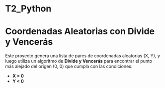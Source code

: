 # T2_Python
# Coordenadas Aleatorias con Divide y Vencerás

Este proyecto genera una lista de pares de coordenadas aleatorias (X, Y), y luego utiliza un algoritmo de **Divide y Vencerás** para encontrar el punto más alejado del origen (0, 0) que cumpla con las condiciones:
- **X > 0**
- **Y < 0**
